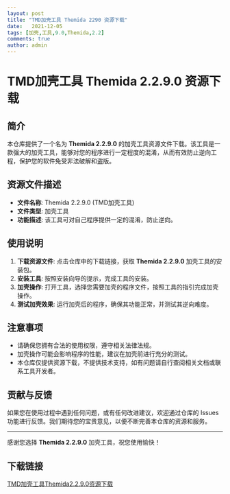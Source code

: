 ```yaml
---
layout: post
title: "TMD加壳工具 Themida 2290 资源下载"
date:   2021-12-05
tags: [加壳,工具,9.0,Themida,2.2]
comments: true
author: admin
---
```

# TMD加壳工具 Themida 2.2.9.0 资源下载

## 简介

本仓库提供了一个名为 **Themida 2.2.9.0** 的加壳工具资源文件下载。该工具是一款强大的加壳工具，能够对您的程序进行一定程度的混淆，从而有效防止逆向工程，保护您的软件免受非法破解和盗版。

## 资源文件描述

- **文件名称**: Themida 2.2.9.0 (TMD加壳工具)
- **文件类型**: 加壳工具
- **功能描述**: 该工具可对自己程序提供一定的混淆，防止逆向。

## 使用说明

1. **下载资源文件**: 点击仓库中的下载链接，获取 **Themida 2.2.9.0** 加壳工具的安装包。
2. **安装工具**: 按照安装向导的提示，完成工具的安装。
3. **加壳操作**: 打开工具，选择您需要加壳的程序文件，按照工具的指引完成加壳操作。
4. **测试加壳效果**: 运行加壳后的程序，确保其功能正常，并测试其逆向难度。

## 注意事项

- 请确保您拥有合法的使用权限，遵守相关法律法规。
- 加壳操作可能会影响程序的性能，建议在加壳前进行充分的测试。
- 本仓库仅提供资源下载，不提供技术支持，如有问题请自行查阅相关文档或联系工具开发者。

## 贡献与反馈

如果您在使用过程中遇到任何问题，或有任何改进建议，欢迎通过仓库的 Issues 功能进行反馈。我们期待您的宝贵意见，以便不断完善本仓库的资源和服务。

---

感谢您选择 **Themida 2.2.9.0** 加壳工具，祝您使用愉快！

## 下载链接

[TMD加壳工具Themida2.2.9.0资源下载](https://pan.quark.cn/s/2af82c95e090)